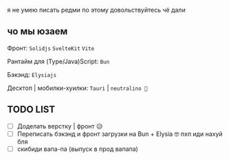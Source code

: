 я не умею писать редми по этому довольствуйтесь чё дали

## чо мы юзаем

Фронт:
`Solidjs`
`SvelteKit`
`Vite`

Рантайм для (Type/Java)Script:
`Bun`

Бэкэнд:
`Elysiajs`

Десктоп | мобилки-хуилки:
`Tauri` | `neutralino 🤤`

## TODO LIST

- [ ] Доделать верстку | фронт 😥
- [ ] Переписать бэкэнд и фронт загрузки на Bun + Elysia 🤓 пхп иди нахуй бля
- [ ] скибиди вапа-па (выпуск в прод вапапа)